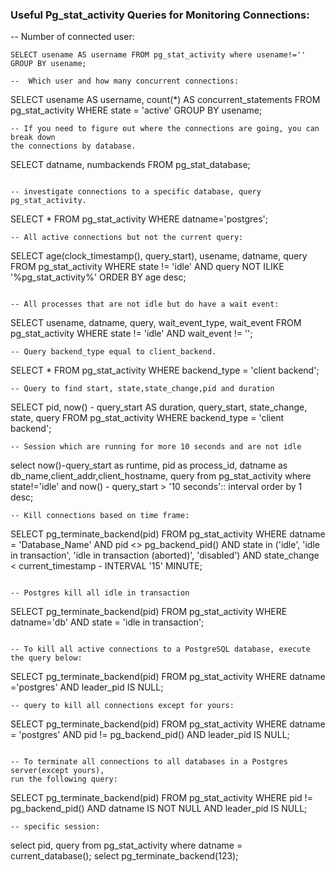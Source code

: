 ### Useful Pg_stat_activity Queries for Monitoring Connections:

-- Number of connected user:
```
SELECT usename AS username FROM pg_stat_activity where usename!=''  GROUP BY usename;

--  Which user and how many concurrent connections:
```
SELECT usename AS username, count(*) AS concurrent_statements
FROM pg_stat_activity
WHERE state = 'active'
GROUP BY usename;
```
-- If you need to figure out where the connections are going, you can break down
the connections by database.
```
SELECT datname, numbackends FROM pg_stat_database;
```

-- investigate connections to a specific database, query pg_stat_activity.
```
SELECT * FROM pg_stat_activity WHERE datname='postgres';
```
-- All active connections but not the current query:
```
SELECT
    age(clock_timestamp(), query_start),
    usename,
    datname,
    query
FROM pg_stat_activity
WHERE
    state != 'idle'
AND query NOT ILIKE '%pg_stat_activity%'
ORDER BY age desc;
```

-- All processes that are not idle but do have a wait event:
```
SELECT
    usename,
    datname,
    query,
    wait_event_type,
    wait_event
FROM pg_stat_activity
WHERE
    state != 'idle'
AND wait_event != '';
```
-- Query backend_type equal to client_backend.
```
SELECT * FROM pg_stat_activity WHERE backend_type = 'client backend';
```
-- Query to find start, state,state_change,pid and duration
```
SELECT pid, now() - query_start AS duration, query_start, state_change, state, query FROM pg_stat_activity WHERE backend_type = 'client backend';
```
-- Session which are running for more 10 seconds and are not idle
```
select
now()-query_start as runtime,
pid as process_id,
datname as db_name,client_addr,client_hostname,
query
from pg_stat_activity
where state!='idle'
and now() - query_start > '10 seconds':: interval
order by 1 desc;
```
-- Kill connections based on time frame:
```
SELECT pg_terminate_backend(pid)
FROM pg_stat_activity
WHERE datname = 'Database_Name'
	AND pid <> pg_backend_pid()
	AND state in ('idle', 'idle in transaction', 'idle in transaction (aborted)', 'disabled') 
	AND state_change < current_timestamp - INTERVAL '15' MINUTE;
```

-- Postgres kill all idle in transaction
```
SELECT pg_terminate_backend(pid) 
FROM pg_stat_activity 
WHERE datname='db'
  AND state = 'idle in transaction';
```

-- To kill all active connections to a PostgreSQL database, execute the query below:
```
SELECT
 pg_terminate_backend(pid)
FROM
 pg_stat_activity
WHERE
 datname ='postgres'
AND
 leader_pid 
IS NULL;
```
-- query to kill all connections except for yours:
```
SELECT
 pg_terminate_backend(pid)
FROM
 pg_stat_activity
WHERE
 datname = 
'postgres'
AND
 pid != pg_backend_pid()
AND
 leader_pid 
IS NULL;
```

-- To terminate all connections to all databases in a Postgres server(except yours), 
run the following query:
```
SELECT
 pg_terminate_backend(pid)
FROM
 pg_stat_activity
WHERE
 pid != pg_backend_pid()
AND
 datname 
IS NOT NULL
AND
 leader_pid 
IS NULL;
```
-- specific session:
```
select pid, query from pg_stat_activity where datname = current_database();
select pg_terminate_backend(123);
```
